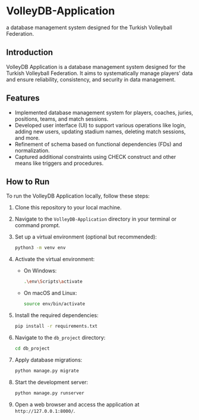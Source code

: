 # VolleyDB-Application
a database management system designed for the Turkish Volleyball Federation.

## Introduction

VolleyDB Application is a database management system designed for the Turkish Volleyball Federation. It aims to systematically manage players' data and ensure reliability, consistency, and security in data management.

## Features

- Implemented database management system for players, coaches, juries, positions, teams, and match sessions.
- Developed user interface (UI) to support various operations like login, adding new users, updating stadium names, deleting match sessions, and more.
- Refinement of schema based on functional dependencies (FDs) and normalization.
- Captured additional constraints using CHECK construct and other means like triggers and procedures.

## How to Run

To run the VolleyDB Application locally, follow these steps:

1. Clone this repository to your local machine.
2. Navigate to the `VolleyDB-Application` directory in your terminal or command prompt.
3. Set up a virtual environment (optional but recommended):
    ```bash
    python3 -m venv env
    ```
4. Activate the virtual environment:

    - On Windows:
        ```bash
        .\env\Scripts\activate
        ```

    - On macOS and Linux:
        ```bash
        source env/bin/activate
        ```

5. Install the required dependencies:
    ```bash
    pip install -r requirements.txt
    ```
6. Navigate to the `db_project` directory:
    ```bash
    cd db_project
    ```
7. Apply database migrations:
    ```bash
    python manage.py migrate
    ```
8. Start the development server:
    ```bash
    python manage.py runserver
    ```
9. Open a web browser and access the application at `http://127.0.0.1:8000/`.
